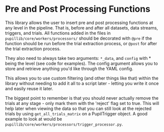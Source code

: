 # Pre and Post Processing Functions

This library allows the user to insert pre and post processing functions at any level in the pipeline. That is, before and after all datasets, data streams, triggers, and trials. All functions added in the files in `pupillib/core/workers/processors/` should be decorated with `@pre` if the function should be run before the trial extraction process, or `@post` for after the trial extraction process.

They also need to always take two arguments: `*_data`, and `config` with * being the level (see code for examples). The config argument allows you to store and retrieve anything you'd like through the YAML config.

This allows you to use custom filtering (and other things like that) within the library without needing to add it all to a script later - letting you write it once and easily reuse it later.

The biggest point to remember is that you should never actually remove the trials at any stage - only mark them with the 'reject' flag set to true. This will help later when viewing the data so that you can still look at the rejected trials by using `get_all_trials_matrix` on a PupilTrigger object. A good example to look at would be `pupillib/core/workers/processors/trigger_processor.py`.